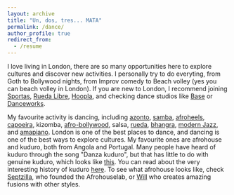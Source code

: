 ```yaml
---
layout: archive
title: "Un, dos, tres... MATA"
permalink: /dance/
author_profile: true
redirect_from:
  - /resume
---
```


I love living in London, there are so many opportunities here to explore cultures and discover new activities.
I personally try to do everyting, from Goth to Bollywood nights, from Improv comedy to Beach volley (yes you can beach volley in London).
If you are new to London, I recommend joining [Sportas](https://www.sportas.co.uk/), [Rueda Libre](https://ruedalibre.co.uk), [Hoopla](https://www.hooplaimpro.com/improv-comedy-club-london-bridge.html), and checking dance studios like [Base](https://www.basedancestudios.com) or [Danceworks](https://danceworks.com).

My favourite activity is dancing, including [azonto](https://www.instagram.com/homebrosuk/?hl=en), [samba](https://www.paraisosamba.co.uk/), [afroheels](https://www.instagram.com/afroinheels/?hl=en), [capoeira](https://senzala-london.co.uk/), kizomba, [afro-bollywood](https://www.instagram.com/afrod3si/?hl=en), salsa, [rueda](https://ruedalibre.co.uk), [bhangra](https://www.instagram.com/jasaulakhbhangra/), [modern Jazz](https://www.instagram.com/diletta_cianci/?hl=en), and [amapiano](https://www.instagram.com/takkies7/?hl=en).
London is one of the best places to dance, and dancing is one of the best ways to explore cultures.
My favourite ones are afrohouse and kuduro, both from Angola and Portugal. 
Many people have heard of kuduro through the song "Danza kuduro", but that has little to do with genuine kuduro, which looks like [this](https://www.youtube.com/shorts/jSwXVVQ1AVg).
You can read about the very interesting history of kuduro [here](https://www.jstor.org/stable/26410069).
To see what afrohouse looks like, check [Septzilla](https://www.youtube.com/watch?v=bH5k5cNV88Q), who founded the Afrohouselab, or [Will](https://www.instagram.com/_will2k/reel/C1KJQQ9teUe/?hl=en) who creates amazing fusions with other styles.
